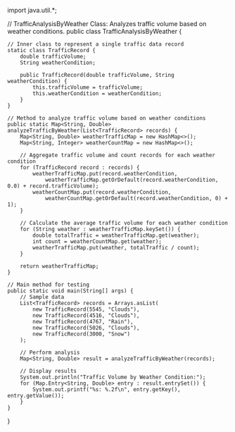 import java.util.*;

// TrafficAnalysisByWeather Class: Analyzes traffic volume based on weather conditions.
public class TrafficAnalysisByWeather {

    // Inner class to represent a single traffic data record
    static class TrafficRecord {
        double trafficVolume;
        String weatherCondition;

        public TrafficRecord(double trafficVolume, String weatherCondition) {
            this.trafficVolume = trafficVolume;
            this.weatherCondition = weatherCondition;
        }
    }

    // Method to analyze traffic volume based on weather conditions
    public static Map<String, Double> analyzeTrafficByWeather(List<TrafficRecord> records) {
        Map<String, Double> weatherTrafficMap = new HashMap<>();
        Map<String, Integer> weatherCountMap = new HashMap<>();

        // Aggregate traffic volume and count records for each weather condition
        for (TrafficRecord record : records) {
            weatherTrafficMap.put(record.weatherCondition, 
                weatherTrafficMap.getOrDefault(record.weatherCondition, 0.0) + record.trafficVolume);
            weatherCountMap.put(record.weatherCondition, 
                weatherCountMap.getOrDefault(record.weatherCondition, 0) + 1);
        }

        // Calculate the average traffic volume for each weather condition
        for (String weather : weatherTrafficMap.keySet()) {
            double totalTraffic = weatherTrafficMap.get(weather);
            int count = weatherCountMap.get(weather);
            weatherTrafficMap.put(weather, totalTraffic / count);
        }

        return weatherTrafficMap;
    }

    // Main method for testing
    public static void main(String[] args) {
        // Sample data
        List<TrafficRecord> records = Arrays.asList(
            new TrafficRecord(5545, "Clouds"),
            new TrafficRecord(4516, "Clouds"),
            new TrafficRecord(4767, "Rain"),
            new TrafficRecord(5026, "Clouds"),
            new TrafficRecord(3000, "Snow")
        );

        // Perform analysis
        Map<String, Double> result = analyzeTrafficByWeather(records);

        // Display results
        System.out.println("Traffic Volume by Weather Condition:");
        for (Map.Entry<String, Double> entry : result.entrySet()) {
            System.out.printf("%s: %.2f\n", entry.getKey(), entry.getValue());
        }
    }
}
